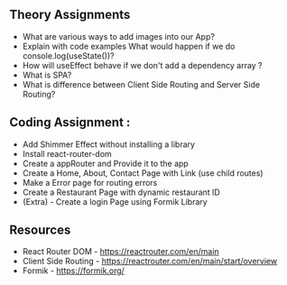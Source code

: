 ## Theory Assignments

- What are various ways to add images into our App?
- Explain with code examples What would happen if we do console.log(useState())?
- How will useEffect behave if we don't add a dependency array ?
- What is SPA?
- What is difference between Client Side Routing and Server Side Routing?

## Coding Assignment :

- Add Shimmer Effect without installing a library
- Install react-router-dom
- Create a appRouter and Provide it to the app
- Create a Home, About, Contact Page with Link (use child routes)
- Make a Error page for routing errors
- Create a Restaurant Page with dynamic restaurant ID
- (Extra) - Create a login Page using Formik Library

## Resources

- React Router DOM - https://reactrouter.com/en/main
- Client Side Routing - https://reactrouter.com/en/main/start/overview
- Formik - https://formik.org/
